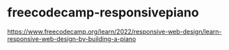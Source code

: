 # freecodecamp-responsivepiano
https://www.freecodecamp.org/learn/2022/responsive-web-design/learn-responsive-web-design-by-building-a-piano
